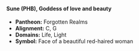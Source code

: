 #### Sune (PHB), Goddess of love and beauty
- **Pantheon:** Forgotten Realms
- **Alignment:** C, G
- **Domains:** Life, Light
- **Symbol:** Face of a beautiful red-haired woman